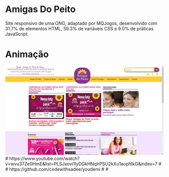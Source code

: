 # Amigas Do Peito
Site responsivo de uma ONG, adaptado por MQJogos,
desenvolvido com 31.7% de elementos HTML, 59.3% de variáveis CSS e 
9.0% de práticas JavaScript.
#
<h1>Animação</h1>
<img src="AMIGAS.png" width="800px">
#
https://www.youtube.com/watch?v=wvu37Ze0HmE&list=PLSJxovi1IyDGkHNqlrPSU2kXu1aophIkG&index=7
#
#
https://github.com/codewithsadee/youdemi
#
#

